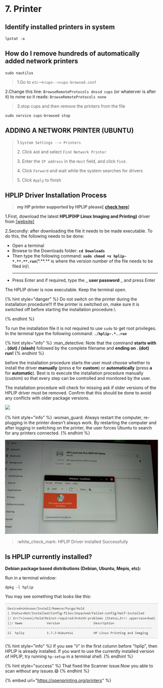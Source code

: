 # 7. Printer

## Identify installed printers in  system

```
lpstat -a
```

## **How do I remove hundreds of automatically added network printers**

```
sudo nautilus
```

> 1.Go to `etc`-->`cups-->cups-browsed.conf`

&#x20;2.Change this line: `BrowseRemoteProtocols dnssd cups` (or whaterver is after   it) to none so it reads: `BrowseRemoteProtocols none`



> 3.stop cups and then remove the printers from the file

```
sudo service cups-browsed stop
```

## ADDING A NETWORK PRINTER (UBUNTU)

> &#x20;1.`System Settings --> Printers`
>
> 2\. Click `Add` and select `Find Network Printer`
>
> 3\. Enter the `IP address` in the `Host` field, and click `Find.`
>
> 4\. Click `Forward` and wait while the system searches for drivers
>
> 5\. Click `Apply` to finish

## HPLIP Driver Installation Process

> **my HP printer supported by HPLIP please\[** [**check here**](https://developers.hp.com/hp-linux-imaging-and-printing/supported\_devices/index?language=es)**]**

1.First, download the latest **HPLIP(HP Linux Imaging and Printing)** driver from [\[website\]](https://developers.hp.com/hp-linux-imaging-and-printing/gethplip)

2.Secondly: after downloading the file it needs to be made executable. To do this, the following needs to be done:



* Open a terminal
* Browse to the Downloads folder: **`cd Downloads`**
* Then type the following command: **`sudo chmod +x hplip-*.**.**.run`**(\*.\*\*.\*\* is where the version number of the file needs to be filed in)\
  ****
* Press Enter and if required, type the _ **user password** _ and press Enter

The HPLIP driver is now executable. Keep the terminal open.

{% hint style="danger" %}
&#x20;Do not switch on the printer during the installation procedure!!! If the printer is switched on, make sure it is switched off before starting the installation procedure.\

{% endhint %}

To run the installation file it is not required to use `sudo` to get root privileges. In the terminal type the following command: **`./hplip-.*..run`**

{% hint style="info" %}
:man\_detective: Note that the command **starts with . (dot) / (slash)** followed by the complete filename and **ending on . (dot) run!**
{% endhint %}

before the installation procedure starts the user must choose whether to install the driver **manually** (press **c** for **custom**) or **automatically** (press **a** for **automatic**). Best is to execute the installation procedure manually (custom) so that every step can be controlled and monitored by the user.

The installation procedure will check for missing ask if older versions of the HPLIP driver must be removed. Confirm that this should be done to avoid any conflicts with older package versions.

![](../.gitbook/assets/20210524\_104027.jpg)

{% hint style="info" %}
:woman\_guard: Always restart the computer, re-plugging in the printer doesn't always work. By restarting the computer and after logging in switching on the printer, the user forces Ubuntu to search for any printers connected.
{% endhint %}

![](../.gitbook/assets/printer.jpg)

> :white\_check\_mark: HPLIP Driver installed Successfully

## Is HPLIP currently installed?

**Debian package based distributions (Debian, Ubuntu, Mepis, etc):**

Run in a terminal window:

```
dpkg -l hplip
```

You may see something that looks like this:

![](../.gitbook/assets/hplip.JPG)

{% hint style="info" %}
If you see "ii" in the first column before "hplip", then HPLIP is already installed. If you want to use the currently installed version of HPLIP, try running `hp-setup` in a terminal shell.
{% endhint %}





{% hint style="success" %}
That fixed the Scanner issue.Now you able to scan without any issues.:smile:
{% endhint %}

{% embed url="https://openprinting.org/printers" %}
